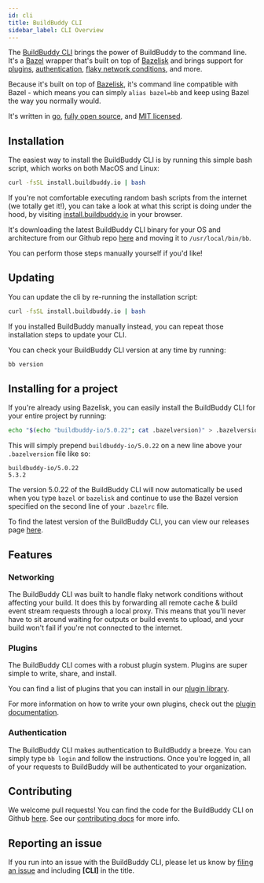 ```yaml
---
id: cli
title: BuildBuddy CLI
sidebar_label: CLI Overview
---
```


The [BuildBuddy CLI](/cli) brings the power of BuildBuddy to the command line. It's a [Bazel](https://bazel.build/) wrapper that's built on top of [Bazelisk](https://github.com/bazelbuild/bazelisk) and brings support for [plugins](#plugins), [authentication](#authentication), [flaky network conditions](#networking), and more.

Because it's built on top of [Bazelisk](https://github.com/bazelbuild/bazelisk), it's command line compatible with Bazel - which means you can simply `alias bazel=bb` and keep using Bazel the way you normally would.

It's written in [go](https://go.dev/), [fully open source](https://github.com/buildbuddy-io/buildbuddy/tree/master/cli), and [MIT licensed](https://opensource.org/licenses/MIT).

## Installation

The easiest way to install the BuildBuddy CLI is by running this simple bash script, which works on both MacOS and Linux:

```bash
curl -fsSL install.buildbuddy.io | bash
```

If you're not comfortable executing random bash scripts from the internet (we totally get it!), you can take a look at what this script is doing under the hood, by visiting [install.buildbuddy.io](https://install.buildbuddy.io) in your browser.

It's downloading the latest BuildBuddy CLI binary for your OS and architecture from our Github repo [here](https://github.com/buildbuddy-io/bazel/releases) and moving it to `/usr/local/bin/bb`.

You can perform those steps manually yourself if you'd like!

## Updating

You can update the cli by re-running the installation script:

```bash
curl -fsSL install.buildbuddy.io | bash
```

If you installed BuildBuddy manually instead, you can repeat those installation steps to update your CLI.

You can check your BuildBuddy CLI version at any time by running:

```bash
bb version
```

## Installing for a project

If you're already using Bazelisk, you can easily install the BuildBuddy CLI for your entire project by running:

```bash
echo "$(echo "buildbuddy-io/5.0.22"; cat .bazelversion)" > .bazelversion
```

This will simply prepend `buildbuddy-io/5.0.22` on a new line above your `.bazelversion` file like so:

```title=".bazelversion"
buildbuddy-io/5.0.22
5.3.2
```

The version <span class="cli-version">5.0.22</span> of the BuildBuddy CLI will now automatically be used when you type `bazel` or `bazelisk` and continue to use the Bazel version specified on the second line of your `.bazelrc` file.

To find the latest version of the BuildBuddy CLI, you can view our releases page [here](https://github.com/buildbuddy-io/bazel/releases).

## Features

### Networking

The BuildBuddy CLI was built to handle flaky network conditions without affecting your build. It does this by forwarding all remote cache & build event stream requests through a local proxy. This means that you'll never have to sit around waiting for outputs or build events to upload, and your build won't fail if you're not connected to the internet.

### Plugins

The BuildBuddy CLI comes with a robust plugin system. Plugins are super simple to write, share, and install.

You can find a list of plugins that you can install in our [plugin library](/plugins).

For more information on how to write your own plugins, check out the [plugin documentation](/docs/cli-plugins).

### Authentication

The BuildBuddy CLI makes authentication to BuildBuddy a breeze. You can simply type `bb login` and follow the instructions. Once you're logged in, all of your requests to BuildBuddy will be authenticated to your organization.

## Contributing

We welcome pull requests! You can find the code for the BuildBuddy CLI on Github [here](https://github.com/buildbuddy-io/buildbuddy/tree/master/cli). See our [contributing docs](https://www.buildbuddy.io/docs/contributing) for more info.

## Reporting an issue

If you run into an issue with the BuildBuddy CLI, please let us know by [filing an issue](https://github.com/buildbuddy-io/buildbuddy/issues/new) and including **[CLI]** in the title.
